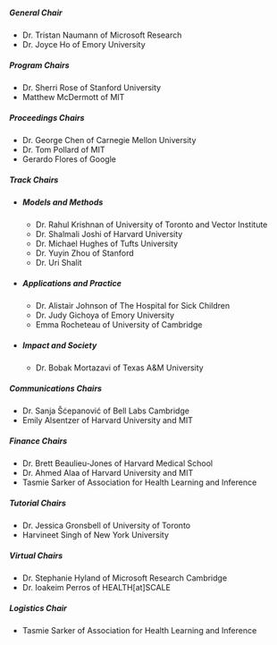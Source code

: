 ##### **General Chair**
- Dr. Tristan Naumann of Microsoft Research
- Dr. Joyce Ho of Emory University
##### **Program Chairs**
- Dr. Sherri Rose of Stanford University
- Matthew McDermott of MIT
##### **Proceedings Chairs**
- Dr. George Chen of Carnegie Mellon University
- Dr. Tom Pollard of MIT
- Gerardo Flores of Google
##### **Track Chairs**
- ##### **Models and Methods**
    * Dr. Rahul Krishnan of University of Toronto and Vector Institute
    * Dr. Shalmali Joshi of Harvard University
    * Dr. Michael Hughes of Tufts University
    * Dr. Yuyin Zhou of Stanford
    * Dr. Uri Shalit
- ##### **Applications and Practice**
    * Dr. Alistair Johnson of The Hospital for Sick Children
    * Dr. Judy Gichoya of Emory University
    * Emma Rocheteau of University of Cambridge
- ##### **Impact and Society**
    * Dr. Bobak Mortazavi of Texas A&M University 
##### **Communications Chairs**
- Dr. Sanja Šćepanović of Bell Labs Cambridge
- Emily Alsentzer of Harvard University and MIT
##### **Finance Chairs**
- Dr. Brett Beaulieu-Jones of Harvard Medical School
- Dr. Ahmed Alaa of Harvard University and MIT
- Tasmie Sarker of Association for Health Learning and Inference
##### **Tutorial Chairs**
- Dr. Jessica Gronsbell of University of Toronto
- Harvineet Singh of New York University
##### **Virtual Chairs**
- Dr. Stephanie Hyland of Microsoft Research Cambridge
- Dr. Ioakeim Perros of HEALTH[at]SCALE
##### **Logistics Chair**
- Tasmie Sarker of Association for Health Learning and Inference
